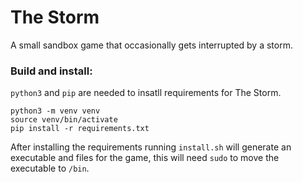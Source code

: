 # The Storm

A small sandbox game that occasionally gets interrupted by a storm.

### Build and install:

``python3`` and ``pip`` are needed to insatll requirements for The Storm.

```command line
python3 -m venv venv
source venv/bin/activate
pip install -r requirements.txt
```

After installing the requirements running ``install.sh`` will generate an executable and files for the game, this will
need ``sudo`` to move the executable to ``/bin``.
